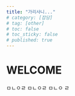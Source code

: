 ```yaml
---
title: "가리사니..."
# category: [잡담]
# tag: [other]
# toc: false
# toc_sticky: false
# published: true
---
```

# WELCOME


ㅁㄴㅇㄹ
ㅁㄴㅇㄹ
ㅁㄴㅇ
ㄹ